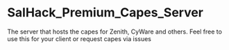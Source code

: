 # SalHack_Premium_Capes_Server
The server that hosts the capes for Zenith, CyWare and others.
Feel free to use this for your client or request capes via issues
